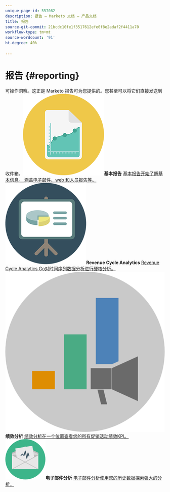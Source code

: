 ```yaml
---
unique-page-id: 557082
description: 报告 – Marketo 文档 – 产品文档
title: 报告
source-git-commit: 21bcdc10fe1f3517612efe0f8e2adaf2f4411a70
workflow-type: tm+mt
source-wordcount: '91'
ht-degree: 40%

---
```



# 报告 {#reporting}

可操作洞察。这正是 Marketo 报告可为您提供的。您甚至可以将它们直接发送到收件箱。**![基本报告](assets/documents-bookmarks-17.png)基本报告** [基本报告开始了解基本信息。 涵盖电子邮件、web 和人员报告等。](https://docs.marketo.com/display/DOCS/Basic+Reporting)     **![Revenue Cycle Analytics](assets/seo-08.png)Revenue Cycle Analytics** [Revenue Cycle Analytics Go对时间序列数据分析进行硬核分析。](https://docs.marketo.com/display/DOCS/Revenue+Cycle+Analytics)     **![绩效分析](assets/mpi-for-docs-2x.png)绩效分析** [绩效分析在一个位置查看您的所有促销活动绩效KPI。](https://docs.marketo.com/display/DOCS/Marketing+Performance+Insights)     **![电子邮件分析](assets/email-insights.png)电子邮件分析** [电子邮件分析使用您的历史数据探索强大的分析。](https://docs.marketo.com/display/DOCS/Email+Insights)

